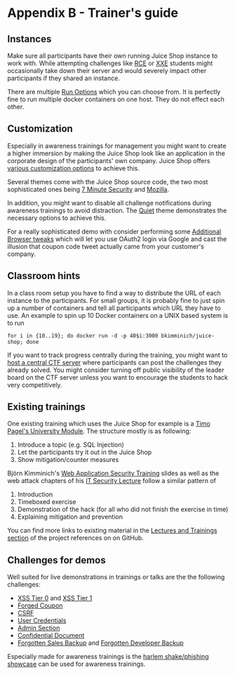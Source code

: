 # Appendix B - Trainer's guide

## Instances

Make sure all participants have their own running Juice Shop instance to
work with. While attempting challenges like
[RCE](../part2/insecure-deserialization.md) or [XXE](../part2/xxe.md)
students might occasionally take down their server and would severely
impact other participants if they shared an instance.

There are multiple [Run Options](../part1/running.md#run-options) which
you can choose from. It is perfectly fine to run multiple docker
containers on one host. They do not effect each other.

## Customization

Especially in awareness trainings for management you might want to
create a higher immersion by making the Juice Shop look like an
application in the corporate design of the participants' own company.
Juice Shop offers
[various customization options](../part1/customization.md) to achieve
this.

Several themes come with the Juice Shop source code, the two most
sophisticated ones being
[7 Minute Security](https://github.com/bkimminich/juice-shop/blob/master/config/7ms.yml)
and
[Mozilla](https://github.com/bkimminich/juice-shop/blob/master/config/mozilla.yml).

In addition, you might want to disable all challenge notifications
during awareness trainings to avoid distraction. The
[Quiet](https://github.com/bkimminich/juice-shop/blob/master/config/quiet.yml)
theme demonstrates the necessary options to achieve this.

For a really sophisticated demo with consider performing some
[Additional Browser tweaks](../part1/customization.md#additional-browser-tweaks)
which will let you use OAuth2 login via Google and cast the illusion
that coupon code tweet actually came from your customer's company.

## Classroom hints

In a class room setup you have to find a way to distribute the URL of
each instance to the participants. For small groups, it is probably fine
to just spin up a number of containers and tell all participants which
URL they have to use. An example to spin up 10 Docker containers on a
UNIX based system is to run

```
for i in {10..19}; do docker run -d -p 40$i:3000 bkimminich/juice-shop; done
```

If you want to track progress centrally during the training, you might
want to [host a central CTF server](../part1/ctf.md) where participants
can post the challenges they already solved. You might consider turning
off public visibility of the leader board on the CTF server unless you
want to encourage the students to hack very competitively.

## Existing trainings

One existing training which uses the Juice Shop for example is a
[Timo Pagel's University Module](https://drive.google.com/open?id=1ITkTAALjZJnGV-hhAZ-zQfNx1sVTzlA2UlWD0s270ig).
The structure mostly is as following:

1. Introduce a topic (e.g. SQL Injection)
2. Let the participants try it out in the Juice Shop
3. Show mitigation/counter measures

Björn Kimminich's
[Web Application Security Training](https://www.slideshare.net/BjrnKimminich/web-application-security-training-v410)
slides as well as the web attack chapters of his
[IT Security Lecture](https://github.com/bkimminich/it-security-lecture)
follow a similar pattern of

1. Introduction
2. Timeboxed exercise
3. Demonstration of the hack (for all who did not finish the exercise in
   time)
4. Explaining mitigation and prevention

You can find more links to existing material in the
[Lectures and Trainings section](https://github.com/bkimminich/juice-shop/blob/master/REFERENCES.md#lectures-and-trainings)
of the project references on on GitHub.

## Challenges for demos

Well suited for live demonstrations in trainings or talks are the the
following challenges:

* [XSS Tier 0](../part2/xss.md#perform-a-reflected-xss-attack) and
  [XSS Tier 1](../part2/xss.md#perform-a-dom-xss-attack)
* [Forged Coupon](../part2/sensitive-data-exposure.md#forge-a-coupon-code-that-gives-you-a-discount-of-at-least-80)
* [CSRF](../part2/broken-authentication.md#change-benders-password-into-slurmcl4ssic-without-using-sql-injection)
* [User Credentials](../part2/injection.md#retrieve-a-list-of-all-user-credentials-via-sql-injection)
* [Admin Section](../part2/broken-access-control.md#access-the-administration-section-of-the-store)
* [Confidential Document](../part2/sensitive-data-exposure.md#access-a-confidential-document)
* [Forgotten Sales Backup](../part2/security-misconfiguration.md#access-a-salesmans-forgotten-backup-file)
  and
  [Forgotten Developer Backup](../part2/roll-your-own-security.md#access-a-developers-forgotten-backup-file)

Especially made for awareness trainings is the
[harlem shake/phishing showcase](https://github.com/wurstbrot/shake-logger)
can be used for awareness trainings.
